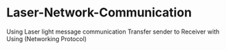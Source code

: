 # Laser-Network-Communication
Using Laser light message communication Transfer sender to Receiver with Using (Networking Protocol)
